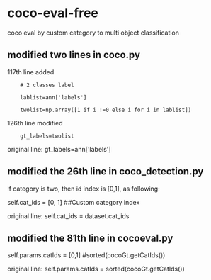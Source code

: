 # coco-eval-free
coco eval by custom category to multi object classification
## modified two lines in coco.py
117th line added

        # 2 classes label
        
        lablist=ann['labels']
        
        twolist=np.array([1 if i !=0 else i for i in lablist])
        
126th line modified

        gt_labels=twolist
        
original line: gt_labels=ann['labels']
## modified the 26th line in coco_detection.py
if category is two, then id index is [0,1], as following:

self.cat_ids = [0, 1] ##Custom category index

original line: self.cat_ids = dataset.cat_ids
## modified the 81th line in cocoeval.py
self.params.catIds = [0,1] #sorted(cocoGt.getCatIds())

original line: self.params.catIds = sorted(cocoGt.getCatIds())
